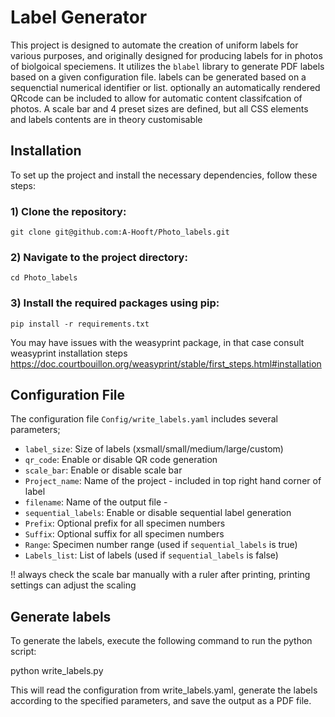 # Label Generator

This project is designed to automate the creation of uniform labels for various purposes, and originally designed for producing labels for in photos of biolgoical speciemens. It utilizes the `blabel` library to generate PDF labels based on a given configuration file. labels can be generated based on a sequenctial numerical identifier or list. optionally an automatically rendered QRcode can be included to allow for automatic content classifcation of photos. A scale bar and 4 preset sizes are defined, but all CSS elements and labels contents are in theory customisable


## Installation

To set up the project and install the necessary dependencies, follow these steps:

### 1) Clone the repository:

`git clone git@github.com:A-Hooft/Photo_labels.git`

### 2) Navigate to the project directory:

`cd Photo_labels`

### 3) Install the required packages using pip:

`pip install -r requirements.txt`

You may have issues with the weasyprint package, in that case consult weasyprint installation steps https://doc.courtbouillon.org/weasyprint/stable/first_steps.html#installation


## Configuration File

The configuration file `Config/write_labels.yaml` includes several parameters;

- `label_size`: Size of labels (xsmall/small/medium/large/custom)
- `qr_code`: Enable or disable QR code generation
- `scale_bar`: Enable or disable scale bar
- `Project_name`: Name of the project - included in top right hand corner of label
- `filename`: Name of the output file - 
- `sequential_labels`: Enable or disable sequential label generation
- `Prefix`: Optional prefix for all specimen numbers
- `Suffix`: Optional suffix for all specimen numbers
- `Range`: Specimen number range (used if `sequential_labels` is true)
- `Labels_list`: List of labels (used if `sequential_labels` is false)

!! always check the scale bar manually with a ruler after printing, printing settings can adjust the scaling
## Generate labels

To generate the labels, execute the following command to run the python script:

python write_labels.py

This will read the configuration from write_labels.yaml, generate the labels according to the specified parameters, and save the output as a PDF file.
